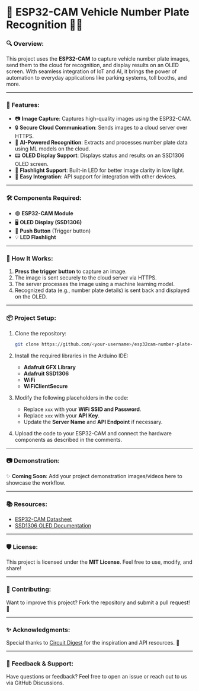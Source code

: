 


# 📸 ESP32-CAM Vehicle Number Plate Recognition 🚗💡

### 🔍 Overview:
This project uses the **ESP32-CAM** to capture vehicle number plate images, send them to the cloud for recognition, and display results on an OLED screen. With seamless integration of IoT and AI, it brings the power of automation to everyday applications like parking systems, toll booths, and more.  

---

### 🌟 Features:
- 📷 **Image Capture**: Captures high-quality images using the ESP32-CAM.  
- 🔒 **Secure Cloud Communication**: Sends images to a cloud server over HTTPS.  
- 🤖 **AI-Powered Recognition**: Extracts and processes number plate data using ML models on the cloud.  
- 📟 **OLED Display Support**: Displays status and results on an SSD1306 OLED screen.  
- 🔆 **Flashlight Support**: Built-in LED for better image clarity in low light.  
- 🚀 **Easy Integration**: API support for integration with other devices.

---

### 🛠️ Components Required:
- 🟢 **ESP32-CAM Module**  
- 🖥️ **OLED Display (SSD1306)**  
- 🔘 **Push Button** (Trigger button)  
- 💡 **LED Flashlight**  

---

### 🚀 How It Works:
1. **Press the trigger button** to capture an image.  
2. The image is sent securely to the cloud server via HTTPS.  
3. The server processes the image using a machine learning model.  
4. Recognized data (e.g., number plate details) is sent back and displayed on the OLED.  

---

### 📦 Project Setup:
1. Clone the repository:  
   ```bash
   git clone https://github.com/<your-username>/esp32cam-number-plate-recognition.git
   ```
2. Install the required libraries in the Arduino IDE:  
   - **Adafruit GFX Library**  
   - **Adafruit SSD1306**  
   - **WiFi**  
   - **WiFiClientSecure**  

3. Modify the following placeholders in the code:  
   - Replace `xxx` with your **WiFi SSID and Password**.  
   - Replace `xxx` with your **API Key**.  
   - Update the **Server Name** and **API Endpoint** if necessary.  

4. Upload the code to your ESP32-CAM and connect the hardware components as described in the comments.

---

### 📷 Demonstration:
✨ **Coming Soon**: Add your project demonstration images/videos here to showcase the workflow.

---

### 📚 Resources:
- [ESP32-CAM Datasheet](https://www.espressif.com/sites/default/files/documentation/esp32-cam_datasheet_en.pdf)  
- [SSD1306 OLED Documentation](https://learn.adafruit.com/monochrome-oled-breakouts)  

---

### 🛡️ License:
This project is licensed under the **MIT License**. Feel free to use, modify, and share!  

---

### 🌟 Contributing:
Want to improve this project? Fork the repository and submit a pull request! 🙌  

---

### ✨ Acknowledgments:
Special thanks to [Circuit Digest](https://circuitdigest.com) for the inspiration and API resources. 🙏

---

### 💬 Feedback & Support:
Have questions or feedback? Feel free to open an issue or reach out to us via GitHub Discussions.  


